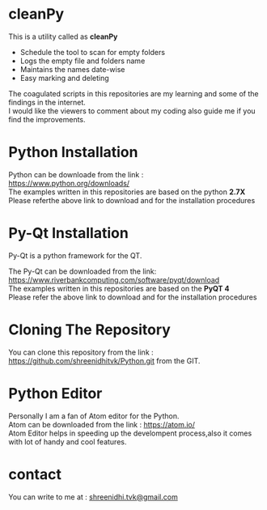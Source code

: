 # cleanPy
This is a utility called as **cleanPy**</br>

  -  Schedule the tool to scan for empty folders</br>
  -  Logs the empty file and folders name</br>
  -  Maintains the names date-wise</br>
  -  Easy marking and deleting</br>



The coagulated scripts in this repositories are my learning and some of the findings in the internet.</br>
I would like the viewers to comment about my coding also guide me if you find the improvements.</br>

  # Python Installation

  Python can be downloade from  the link : https://www.python.org/downloads/</br>
  The examples written in this repositories are based on the python **2.7X**</br>
  Please referthe above link to download and for the installation procedures</br>

  # Py-Qt Installation

  Py-Qt is a python framework for the QT.</br>

  The Py-Qt can be downloaded from the link: https://www.riverbankcomputing.com/software/pyqt/download </br>
  The examples written in this repositories are based on the **PyQT 4**</br>
  Please refer the above link to download and for the installation procedures</br>

  # Cloning The Repository

  You can clone this repository from the link : https://github.com/shreenidhitvk/Python.git from the GIT.</br>

  # Python Editor

  Personally I am a fan of Atom editor for the Python.</br>
  Atom can be downloaded from the link : https://atom.io/</br>
  Atom Editor helps in speeding up the develompent process,also it comes with lot of handy and cool features.</br>



  # contact
  You can write to me at : shreenidhi.tvk@gmail.com</br>
